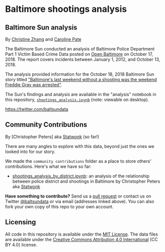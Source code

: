 # Baltimore shootings analysis

## Baltimore Sun analysis

By [Christine Zhang](mailto:czhang@baltsun.com) and [Caroline Pate](mailto:cpate@baltsun.com)

The Baltimore Sun conducted an analysis of Baltimore Police Department Part 1 Victim Based Crime Data posted on [Open Baltimore](https://data.baltimorecity.gov/Public-Safety/BPD-Part-1-Victim-Based-Crime-Data/wsfq-mvij) on October 17, 2018. The report covers incidents between January 1, 2012, and October 13, 2018.

The analysis provided information for the October 18, 2018 Baltimore Sun story titled ["Baltimore's last weekend without a shooting was the weekend Freddie Gray was arrested"](http://www.baltimoresun.com/news/maryland/crime/bs-md-ci-violence-stats-20181018-story.html).

The Sun's findings and analysis are available in the "analysis" notebook in this repository, [`shootings_analysis.ipynb`](https://github.com/baltimore-sun-data/2018-shootings-analysis/blob/master/shootings_analysis.ipynb) (note: viewable on desktop).

https://twitter.com/baltsundata

## Community Contributions

By [Christopher Peters] aka [Statwonk](Statwonk) (so far!)

There are many angles to explore with this data, beyond just the ones we looked into for our story.

We made the `community contributions` folder as a place to store others' contributions. Here's what we have so far:

- [shootings_analysis_by_district.ipynb](https://github.com/baltimore-sun-data/2018-shootings-analysis/tree/master/community_contributions): an analysis of the relationship between police district and shootings in Baltimore by Christopher Peters aka [Statwonk](Statwonk)

**Have something to contribute?** Send us a [pull request](https://github.com/baltimore-sun-data/2018-shootings-analysis/pulls) or contact us on Twitter [@baltsundata](https://twitter.com/baltsundata) or via email (addresses linked above). You can also fork your own copy of this repo to your own account.

## Licensing

All code in this repository is available under the [MIT License](https://opensource.org/licenses/MIT). The data files are available under the [Creative Commons Attribution 4.0 International](https://creativecommons.org/licenses/by/4.0/) (CC BY 4.0) license.
